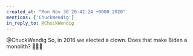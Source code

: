 ```yaml
---
created_at: "Mon Nov 30 20:42:24 +0000 2020"
mentions: ['ChuckWendig']
in_reply_to: @ChuckWendig
---
```


@ChuckWendig So, in 2016 we elected a clown. Does that make Biden a monolith? 🤔🤔🤔